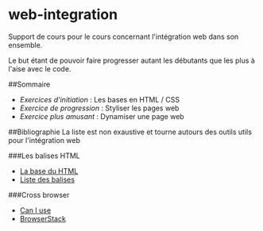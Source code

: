 # web-integration
Support de cours pour le cours concernant l'intégration web dans son ensemble.

Le but étant de pouvoir faire progresser autant les débutants que les plus à l'aise avec le code.

##Sommaire
* *Exercices d'initiation* : Les bases en HTML / CSS
* *Exercice de progression* : Styliser les pages web
* *Exercice plus amusant* : Dynamiser une page web

##Bibliographie
La liste est non exaustive et tourne autours des outils utils pour l'intégration web

###Les balises HTML
* [La base du HTML](https://developer.mozilla.org/fr/docs/Apprendre/HTML/Balises_HTML)
* [Liste des balises](https://jaetheme.com/balises-html5)

###Cross browser
* [Can I use](https://caniuse.com/)
* [BrowserStack](https://www.browserstack.com/)